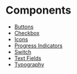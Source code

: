 # Components

- <a href="buttons">Buttons</a>
- <a href="checkbox">Checkbox</a>
- <a href="icons">Icons</a>
- <a href="progress-indicators">Progress Indicators</a>
- <a href="switch">Switch</a>
- <a href="text-fields">Text Fields</a>
- <a href="typography">Typography</a>
